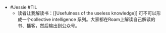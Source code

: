 - #Jessie #TIL
    - 读者让我解读书：[[Usefulness of the useless knowledge]] 可不可以形成一个collective intelligence 系列。大家都在Roam上解读自己解读的书、播客，然后输出到公众号。
